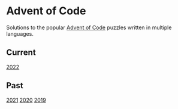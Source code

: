 # Advent of Code

Solutions to the popular [Advent of Code](https://adventofcode.com) puzzles written in multiple languages.

## Current

[2022](https://adventofcode.com/2022)

## Past

[2021](https://adventofcode.com/2021)
[2020](https://adventofcode.com/2020)
[2019](https://adventofcode.com/2019)
